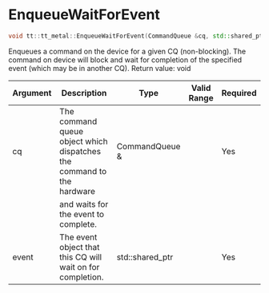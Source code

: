 # EnqueueWaitForEvent

```cpp
void tt::tt_metal::EnqueueWaitForEvent(CommandQueue &cq, std::shared_ptr<Event> event)
```

Enqueues a command on the device for a given CQ (non-blocking). The command on device will block and wait for completion of the specified event (which may be in another CQ). Return value: void 

| Argument      | Description                                                           | Type                   | Valid Range      | Required       |
|---------------|-----------------------------------------------------------------------|------------------------|------------------|----------------|
| cq            | The command queue object which dispatches the command to the hardware | CommandQueue &         |                  | Yes            |
|               | and waits for the event to complete.                                  |                        |                  |                |
| event         | The event object that this CQ will wait on for completion.            | std::shared_ptr<Event> |                  | Yes            |
